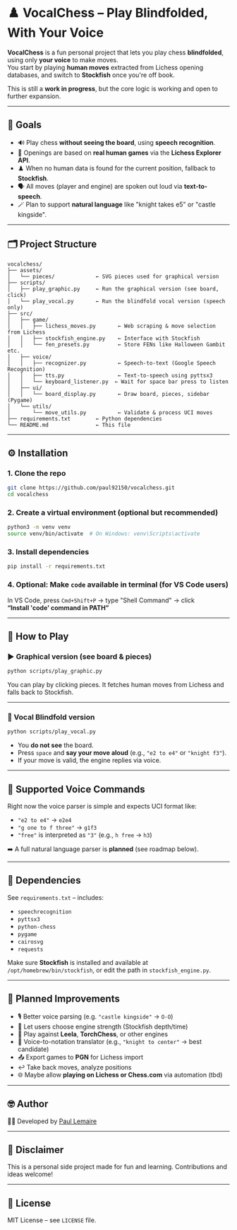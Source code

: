 # ♟️ VocalChess – Play Blindfolded, With Your Voice

**VocalChess** is a fun personal project that lets you play chess **blindfolded**, using only **your voice** to make moves.  
You start by playing **human moves** extracted from Lichess opening databases, and switch to **Stockfish** once you're off book.

This is still a **work in progress**, but the core logic is working and open to further expansion.

---

## 🎯 Goals

- 🔊 Play chess **without seeing the board**, using **speech recognition**.
- 🧠 Openings are based on **real human games** via the **Lichess Explorer API**.
- ♟️ When no human data is found for the current position, fallback to **Stockfish**.
- 🗣️ All moves (player and engine) are spoken out loud via **text-to-speech**.
- 🪄 Plan to support **natural language** like "knight takes e5" or "castle kingside".

---

## 🗂️ Project Structure

```
vocalchess/
├── assets/
│   └── pieces/             ← SVG pieces used for graphical version
├── scripts/
│   ├── play_graphic.py     ← Run the graphical version (see board, click)
│   └── play_vocal.py       ← Run the blindfold vocal version (speech only)
├── src/
│   ├── game/
│   │   ├── lichess_moves.py       ← Web scraping & move selection from Lichess
│   │   ├── stockfish_engine.py    ← Interface with Stockfish
│   │   └── fen_presets.py         ← Store FENs like Halloween Gambit etc.
│   ├── voice/
│   │   ├── recognizer.py          ← Speech-to-text (Google Speech Recognition)
│   │   ├── tts.py                 ← Text-to-speech using pyttsx3
│   │   └── keyboard_listener.py  ← Wait for space bar press to listen
│   ├── ui/
│   │   └── board_display.py       ← Draw board, pieces, sidebar (Pygame)
│   └── utils/
│       └── move_utils.py          ← Validate & process UCI moves
├── requirements.txt        ← Python dependencies
└── README.md               ← This file
```

---

## ⚙️ Installation

### 1. Clone the repo
```bash
git clone https://github.com/paul92150/vocalchess.git
cd vocalchess
```

### 2. Create a virtual environment (optional but recommended)
```bash
python3 -m venv venv
source venv/bin/activate  # On Windows: venv\Scripts\activate
```

### 3. Install dependencies
```bash
pip install -r requirements.txt
```

### 4. Optional: Make `code` available in terminal (for VS Code users)
In VS Code, press `Cmd+Shift+P` → type "Shell Command" → click  
**“Install 'code' command in PATH”**

---

## 🧠 How to Play

### ▶️ Graphical version (see board & pieces)

```bash
python scripts/play_graphic.py
```

You can play by clicking pieces. It fetches human moves from Lichess and falls back to Stockfish.

---

### 🎤 Vocal Blindfold version

```bash
python scripts/play_vocal.py
```

- You **do not see** the board.
- Press `space` and **say your move aloud** (e.g., `"e2 to e4"` or `"knight f3"`).
- If your move is valid, the engine replies via voice.

---

## 🧪 Supported Voice Commands

Right now the voice parser is simple and expects UCI format like:

- `"e2 to e4"` → `e2e4`
- `"g one to f three"` → `g1f3`
- `"free"` is interpreted as `"3"` (e.g., `h free` → `h3`)

➡️ A full natural language parser is **planned** (see roadmap below).

---

## 🧱 Dependencies

See `requirements.txt` – includes:

- `speechrecognition`  
- `pyttsx3`  
- `python-chess`  
- `pygame`  
- `cairosvg`  
- `requests`

Make sure **Stockfish** is installed and available at `/opt/homebrew/bin/stockfish`, or edit the path in `stockfish_engine.py`.

---

## 🔮 Planned Improvements

- 🎙️ Better voice parsing (e.g. `"castle kingside"` → `O-O`)
- 🤖 Let users choose engine strength (Stockfish depth/time)
- 🧠 Play against **Leela**, **TorchChess**, or other engines
- 🧩 Voice-to-notation translator (e.g., `"knight to center"` → best candidate)
- 📤 Export games to **PGN** for Lichess import
- ↩️ Take back moves, analyze positions
- 🌐 Maybe allow **playing on Lichess or Chess.com** via automation (tbd)

---

## 🤓 Author

👨‍💻 Developed by [Paul Lemaire](https://www.linkedin.com/in/paul-lemaire-aa0369289)

---

## 🧪 Disclaimer

This is a personal side project made for fun and learning. Contributions and ideas welcome!

---

## 📄 License

MIT License – see `LICENSE` file.
